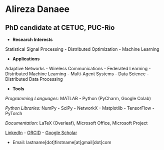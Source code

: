 # Alireza Danaee
## PhD candidate at CETUC, PUC-Rio

- **Research Interests**

Statistical Signal Processing - Distributed Optimization - Machine Learning

- **Applications**

Adaptive Networks - Wireless Communications - Federated Learning - Distributed Machine Learning - Multi-Agent Systems - Data Science - Distributed Data Processing

- **Tools**

*Programming Languages:* MATLAB - Python (PyCharm, Google Colab)

*Python Libraries:* NumPy - SciPy - NetworkX - Matplotlib - TensorFlow - PyTorch

*Documentation:* LaTeX (Overleaf), Microsoft Office, Microsoft Project

<a href="https://linkedin.com/in/alireza-danaee-07248591" target="blank">LinkedIn</a> - <a href="https://orcid.org/0000-0003-3152-3616" target="blank">ORCID</a> - <a href="https://scholar.google.com/citations?user=mcq5kZIAAAAJ&hl=en" target="blank">Google Scholar</a>

- Email: lastname[dot]firstname[at]gmail[dot]com
